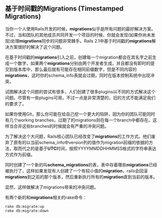 ## 基于时间戳的Migrations (Timestamped Migrations)
              
当你一个人使用Rails开发的时候，**migrations**似乎是所有问题的最好解决方案。不过，当和团队的其他成员共同开发一个项目的时候，你就会发现(如果你尚未发现)处理**migrations**同步的问题非常棘手。Rails 2.1中基于时间戳的**migrations**解决方案很好的解决了这个问题。 

在基于时间戳的**migrations**引入之前，创建每一个migration都会在其名字之前生成一个数字，如果两个**migrations**分别由两个开发者生成，并且都没有即时的提交到版本库中，那么最后就有可能存在相同前缀数字，但是不同内容的**migrations**，这时你的schema_info表就会过期，同时在版本控制系统中出现冲突。

试图解决这个问题的尝试有很多，人们创建了很多plugins以不同的方式解决这个问题。尽管有一些plugins可用，不过一点是非常清楚的，旧的方式不能满足我们的要求了。

如果你使用Git，那么你可能在给自己挖一个更大的陷阱，因为你的团队可能同时有几个working branches，过期了的migrations则在每一个branch中都存在。这样当合并这些branches的时候就会有严重的冲突问题。

为了解决这个大问题，Rails核心团队已经改变了**migrations**的工作方式。他们废弃了原有的以当前schema_info中version列的值作为migration前缀的依据的方法，取而代之的是基于**UTC**时间，按照YYYYMMDDHHMMSS格式的字符串表达方式作为前缀。 

同时创建了一个新的叫**schema_migrations**的表，表中存着哪些**migrations**已经被执行了，这样如果发现有人创建了一个有较小值的**migration**，rails会回滚**migrations**到之前的那个版本，然后重新执行所有的**migration**直到当前的版本。 

显然，这样做解决了migrations带来的冲突问题。 

有两个新的和**migrations**相关的rake命令：

	rake db:migrate:up
	rake db:migrate:down

